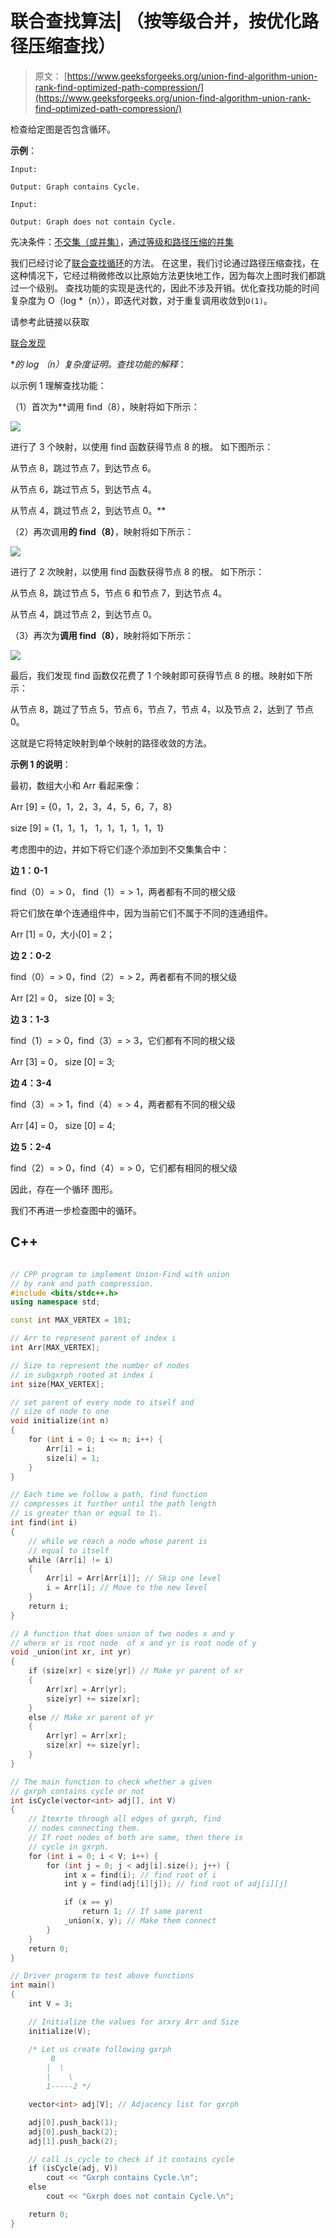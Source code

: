 # 联合查找算法| （按等级合并，按优化路径压缩查找）

> 原文： [https://www.geeksforgeeks.org/union-find-algorithm-union-rank-find-optimized-path-compression/](https://www.geeksforgeeks.org/union-find-algorithm-union-rank-find-optimized-path-compression/)

检查给定图是否包含循环。

**示例**：

```
Input: 

Output: Graph contains Cycle.

Input: 

Output: Graph does not contain Cycle.

```

先决条件：[不交集（或并集）](https://www.geeksforgeeks.org/union-find/)，[通过等级和路径压缩的并集](https://www.geeksforgeeks.org/union-find-algorithm-set-2-union-by-rank/)

我们已经讨论了[联合查找循环](https://www.geeksforgeeks.org/union-find/)的方法。 在这里，我们讨论通过路径压缩查找，在这种情况下，它经过稍微修改以比原始方法更快地工作，因为每次上图时我们都跳过一个级别。 查找功能的实现是迭代的，因此不涉及开销。优化查找功能的时间复杂度为 O（log *（n）），即迭代对数，对于重复调用收敛到`O(1)`。

请参考此链接以获取

[联合发现](https://en.wikipedia.org/wiki/Proof_of_O(log*n)_time_complexity_of_union%E2%80%93find)

**的 log *（n）复杂度证明。查找功能的解释**：

以示例 1 理解查找功能：

（1）首次为**调用 find（8），映射将如下所示：

![](img/d0e91b1ba7af0f49137a180490ea3b36.png)

进行了 3 个映射，以使用 find 函数获得节点 8 的根。 如下图所示：

从节点 8，跳过节点 7，到达节点 6。

从节点 6，跳过节点 5，到达节点 4。

从节点 4，跳过节点 2，到达节点 0。**

（2）再次调用**的 find（8）**，映射将如下所示：

![](img/987e3f8d8e61a6fb2dc89015492799ff.png)

进行了 2 次映射，以使用 find 函数获得节点 8 的根。 如下所示：

从节点 8，跳过节点 5，节点 6 和节点 7，到达节点 4。

从节点 4，跳过节点 2，到达节点 0。

（3）再次为**调用 find（8）**，映射将如下所示：

![](img/413075d6115d2dae0aff4e97ba20ad18.png)

最后，我们发现 find 函数仅花费了 1 个映射即可获得节点 8 的根。映射如下所示：

从节点 8，跳过了节点 5，节点 6，节点 7，节点 4，以及节点 2，达到了 节点 0。

这就是它将特定映射到单个映射的路径收敛的方法。

**示例 1 的说明**：

最初，数组大小和 Arr 看起来像：

Arr [9] = {0，1，2，3，4，5，6，7，8}

size [9] = {1，1，1， 1，1，1，1，1，1}

考虑图中的边，并如下将它们逐个添加到不交集集合中：

**边 1：0-1**

find（0）= > 0， find（1）= > 1，两者都有不同的根父级

将它们放在单个连通组件中，因为当前它们不属于不同的连通组件。

Arr [1] = 0，大小[0] = 2；

**边 2：0-2**

find（0）= > 0，find（2）= > 2，两者都有不同的根父级

Arr [2] = 0， size [0] = 3;

**边 3：1-3**

find（1）= > 0，find（3）= > 3，它们都有不同的根父级

Arr [3] = 0， size [0] = 3;

**边 4：3-4**

find（3）= > 1，find（4）= > 4，两者都有不同的根父级

Arr [4] = 0， size [0] = 4;

**边 5：2-4**

find（2）= > 0，find（4）= > 0，它们都有相同的根父级

因此，存在一个循环 图形。

我们不再进一步检查图中的循环。

## C++

```cpp

// CPP program to implement Union-Find with union 
// by rank and path compression. 
#include <bits/stdc++.h> 
using namespace std; 

const int MAX_VERTEX = 101; 

// Arr to represent parent of index i 
int Arr[MAX_VERTEX]; 

// Size to represent the number of nodes 
// in subgxrph rooted at index i 
int size[MAX_VERTEX]; 

// set parent of every node to itself and 
// size of node to one 
void initialize(int n) 
{ 
    for (int i = 0; i <= n; i++) { 
        Arr[i] = i; 
        size[i] = 1; 
    } 
} 

// Each time we follow a path, find function 
// compresses it further until the path length 
// is greater than or equal to 1\. 
int find(int i) 
{ 
    // while we reach a node whose parent is 
    // equal to itself 
    while (Arr[i] != i) 
    { 
        Arr[i] = Arr[Arr[i]]; // Skip one level 
        i = Arr[i]; // Move to the new level 
    } 
    return i; 
} 

// A function that does union of two nodes x and y 
// where xr is root node  of x and yr is root node of y 
void _union(int xr, int yr) 
{ 
    if (size[xr] < size[yr]) // Make yr parent of xr 
    { 
        Arr[xr] = Arr[yr]; 
        size[yr] += size[xr]; 
    } 
    else // Make xr parent of yr 
    { 
        Arr[yr] = Arr[xr]; 
        size[xr] += size[yr]; 
    } 
} 

// The main function to check whether a given 
// gxrph contains cycle or not 
int isCycle(vector<int> adj[], int V) 
{ 
    // Itexrte through all edges of gxrph, find 
    // nodes connecting them. 
    // If root nodes of both are same, then there is 
    // cycle in gxrph. 
    for (int i = 0; i < V; i++) { 
        for (int j = 0; j < adj[i].size(); j++) { 
            int x = find(i); // find root of i 
            int y = find(adj[i][j]); // find root of adj[i][j] 

            if (x == y) 
                return 1; // If same parent 
            _union(x, y); // Make them connect 
        } 
    } 
    return 0; 
} 

// Driver progxrm to test above functions 
int main() 
{ 
    int V = 3; 

    // Initialize the values for arxry Arr and Size 
    initialize(V); 

    /* Let us create following gxrph 
         0 
        |  \ 
        |    \ 
        1-----2 */

    vector<int> adj[V]; // Adjacency list for gxrph 

    adj[0].push_back(1); 
    adj[0].push_back(2); 
    adj[1].push_back(2); 

    // call is_cycle to check if it contains cycle 
    if (isCycle(adj, V)) 
        cout << "Gxrph contains Cycle.\n"; 
    else
        cout << "Gxrph does not contain Cycle.\n"; 

    return 0; 
} 

```